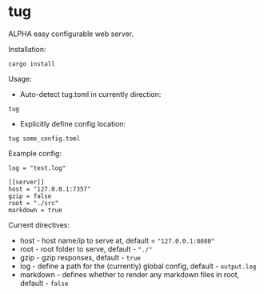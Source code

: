 # tug

ALPHA easy configurable web server.


Installation:
```
cargo install
```

Usage:
- Auto-detect tug.toml in currently direction:
```
tug
```
- Explicitly define config location:
```
tug some_config.toml
```

Example config:
```
log = "test.log"

[[server]]
host = "127.0.0.1:7357"
gzip = false
root = "./src"
markdown = true
```

Current directives:
- host - host name/ip to serve at, default = `"127.0.0.1:8080"`
- root - root folder to serve, default - `"./"`
- gzip - gzip responses, default - `true`
- log - define a path for the (currently) global config, default - `output.log`
- markdown - defines whether to render any markdown files in root, default - `false`
